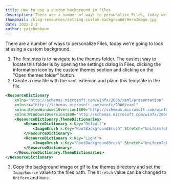 ```yaml
---
title: How to use a custom background in Files
description: There are a number of ways to personalize Files, today we're going to look at using a custom background.
thumbnail: /blog-resources/setting-custom-background/HeroImage.jpg
date: 2022-2-3
author: yaichenbaum
---
```


There are a number of ways to personalize Files, today we're going to look at using a custom background.
1. The first step is to navigate to the themes folder. The easiest way to locate this folder is by opening the settings dialog in Files, clicking the information icon by the custom themes section and clicking on the "Open themes folder" button. 
2.  Create a new file with the `xaml` extenion and place this template in the file.

```xml
<ResourceDictionary
    xmlns="http://schemas.microsoft.com/winfx/2006/xaml/presentation"
    xmlns:x="http://schemas.microsoft.com/winfx/2006/xaml"
    xmlns:BelowWindows10version1809="http://schemas.microsoft.com/winfx/2006/xaml/presentation?IsApiContractNotPresent(Windows.Foundation.UniversalApiContract, 7)"
    xmlns:Windows10version1809="http://schemas.microsoft.com/winfx/2006/xaml/presentation?IsApiContractPresent(Windows.Foundation.UniversalApiContract, 7)">
    <ResourceDictionary.ThemeDictionaries>
        <ResourceDictionary x:Key="Default">
            <ImageBrush x:Key="RootBackgroundBrush" Stretch="UniformToFill" Opacity="1" ImageSource="" />
        </ResourceDictionary>
        <ResourceDictionary x:Key="Light">
            <ImageBrush x:Key="RootBackgroundBrush" Stretch="UniformToFill" Opacity="1" ImageSource="" />
        </ResourceDictionary>
    </ResourceDictionary.ThemeDictionaries>
</ResourceDictionary>
```

3. Copy the background image or gif to the themes directory and set the `ImageSource` value to the files path. The `Stretch` value can be changed to `Uniform` and `None`.
